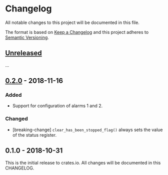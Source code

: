 # Changelog

All notable changes to this project will be documented in this file.

The format is based on [Keep a Changelog](http://keepachangelog.com/en/1.0.0/)
and this project adheres to [Semantic Versioning](http://semver.org/spec/v2.0.0.html).

## [Unreleased]

...

## [0.2.0] - 2018-11-16

### Added
- Support for configuration of alarms 1 and 2.

### Changed
- [breaking-change] `clear_has_been_stopped_flag()` always sets the value of the status register.

## 0.1.0 - 2018-10-31

This is the initial release to crates.io. All changes will be documented in
this CHANGELOG.

[Unreleased]: https://github.com/eldruin/ds323x-rs/compare/v0.2.0...HEAD
[0.2.0]: https://github.com/eldruin/ds323x-rs/compare/v0.1.0...v0.2.0
